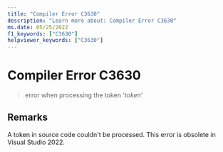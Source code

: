 ```yaml
---
title: "Compiler Error C3630"
description: "Learn more about: Compiler Error C3630"
ms.date: 05/25/2022
f1_keywords: ["C3630"]
helpviewer_keywords: ["C3630"]
---
```

# Compiler Error C3630

> error when processing the token '*token*'

## Remarks

A token in source code couldn't be processed. This error is obsolete in Visual Studio 2022.
